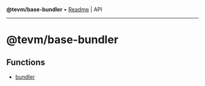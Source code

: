 **@tevm/base-bundler** • [Readme](README.md) \| API

***

# @tevm/base-bundler

## Functions

- [bundler](functions/bundler.md)
